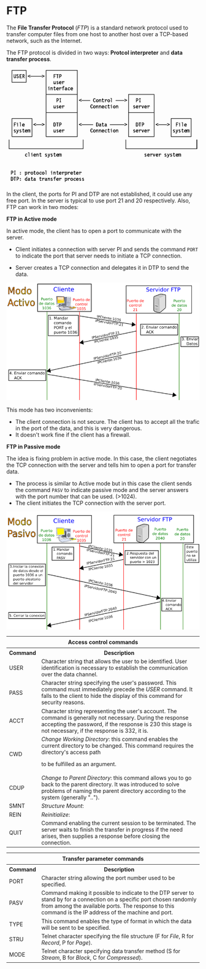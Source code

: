 # FTP

The **File Transfer Protocol** (*FTP*) is a standard network protocol used to transfer computer files from one host to another host over a TCP-based network, such as the Internet.

The FTP protocol is divided in two ways: **Protcol interpreter** and **data transfer process**.

![](../../assets/ftp-works.png)

In the client, the ports for PI and DTP are not established, it could use any free port. In the server is typical to use port 21 and 20 respectively.
Also, FTP can work in two modes:

**FTP in Active mode**

In active mode, the client has to open a port to communicate with the server.

* Client initiates a connection with server PI and sends the command `PORT` to indicate the port that server needs to initiate a TCP connection.

* Server creates a TCP connection and delegates it in DTP to send the data.

![](../../assets/ftp-active.png)

This mode has two inconvenients:

* The client connection is not secure. The client has to accept all the trafic in the port of the data, and this is very dangerous.
* It doesn't work fine if the client has a firewall.

**FTP in Passive mode**

The idea is fixing problem in active mode. In this case, the client negotiates the TCP connection with the server and tells him to open a port for transfer data.

* The process is similar to Active mode but in this case the client sends the command `PASV` to indicate passive mode and the server answers with the port number that can be used. (>1024).
* The client initiates the TCP connection with the server port.

![](../../assets/ftp-passive.png)

<table class="ccm" cellspacing="0" cellpadding="0" width="550">
<tbody><tr>
<th height="22" colspan="2" width="100%">Access control commands
</th></tr>
<tr>
<th>Command</th>
<th>Description</th>
</tr>
<tr>
<td>USER</td>
<td>Character string that allows the user to be identified. User identification is necessary to establish the communication over the data channel.</td>
</tr>
<tr>
<td>PASS</td>
<td>Character string specifying the user's password. This command must immediately precede the <i>USER</i> command. It falls to the client to hide the display of this command for security reasons.</td>
</tr>
<tr>
<td>ACCT</td>
<td>Character string representing the user's account. The command is generally not necessary. During the response accepting the password, if the response is 230 this stage is not necessary, if the response is 332, it is.</td>
</tr>
<tr>
<td>CWD</td>
<td><i>Change Working Directory</i>: this command enables the current directory to be changed. This command requires the directory's access path

to be fulfilled as an argument.</td>
</tr>
<tr>
<td>CDUP</td>
<td><i>Change to Parent Directory</i>: this command allows you to go back to the parent directory. It was introduced to solve problems of naming the parent directory according to the system (generally "<i>..</i>").</td>
</tr>
<tr>
<td>SMNT</td>
<td><i>Structure Mount</i>: </td>
</tr>
<tr>
<td>REIN</td>
<td><i>Reinitialize</i>: </td>
</tr>
<tr>
<td>QUIT</td>
<td>Command enabling the current session to be terminated. The server waits to finish the transfer in progress if the need arises, then supplies a response before closing the connection.</td>
</tr>
</tbody></table>

<table class="ccm" cellspacing="0" cellpadding="0" width="550">
<tbody><tr>
<th height="22" colspan="2" width="100%">Transfer parameter commands
</th></tr>
<tr>
<th>Command</th>
<th>Description</th>
</tr>
<tr>
<td>PORT</td>
<td>Character string allowing the port number used to be specified.</td>
</tr>
<tr>
<td>PASV</td>
<td>Command making it possible to indicate to the DTP server to stand by for a connection on a specific port chosen randomly from among the available ports. The response to this command is the IP address of the machine and port.</td>
</tr>
<tr>
<td>TYPE</td>
<td>This command enables the type of format in which the data will be sent to be specified.</td>
</tr>
<tr>
<td>STRU</td>
<td>Telnet character specifying the file structure (F for <i>File</i>, R for <i>Record</i>, P for <i>Page</i>).</td>
</tr>
<tr>
<td>MODE</td>
<td>Telnet character specifying data transfer method (S for <i>Stream</i>, B for <i>Block</i>, C for <i>Compressed</i>).</td>
</tr>
</tbody></table>
